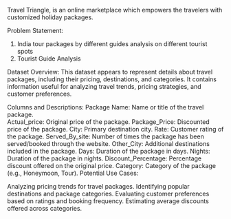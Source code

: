 Travel Triangle, is an online marketplace which empowers the travelers with customized holiday packages.

Problem Statement:
1) India tour packages by different guides analysis on different tourist spots 
2) Tourist Guide Analysis


Dataset Overview: This dataset appears to represent details about travel packages, including their pricing, destinations, and categories. It contains information useful for analyzing travel trends, pricing strategies, and customer preferences.

Columns and Descriptions:
Package Name: Name or title of the travel package. <br>
Actual_price: Original price of the package.
Package_Price: Discounted price of the package.
City: Primary destination city.
Rate: Customer rating of the package.
Served_By_site: Number of times the package has been served/booked through the website.
Other_City: Additional destinations included in the package.
Days: Duration of the package in days.
Nights: Duration of the package in nights.
Discount_Percentage: Percentage discount offered on the original price.
Category: Category of the package (e.g., Honeymoon, Tour).
Potential Use Cases:

Analyzing pricing trends for travel packages.
Identifying popular destinations and package categories.
Evaluating customer preferences based on ratings and booking frequency.
Estimating average discounts offered across categories.
